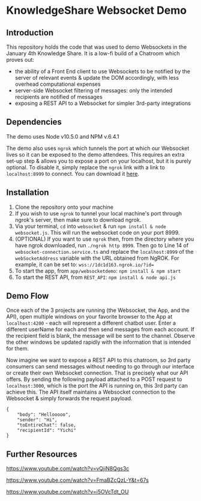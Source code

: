# KnowledgeShare Websocket Demo

## Introduction

This repository holds the code that was used to demo Websockets in the January 4th Knowledge Share. It is a low-fi build of a Chatroom which proves out:
- the ability of a Front End client to use Websockets to be notified by the server of relevant events & update the DOM accordingly, with less overhead computational expenses
- server-side Websocket filtering of messages: only the intended recipients are notified of messages
- exposing a REST API to a Websocket for simpler 3rd-party integrations

## Dependencies

The demo uses Node v10.5.0 and NPM v.6.4.1

The demo also uses `ngrok` which tunnels the port at which our Websocket lives so it can be exposed to the demo attendees. This requires an extra set-up step & allows you to expose a port on your localhost, but it is purely optional. To disable it, simply replace the `ngrok` link with a link to `localhost:8999` to connect. You can download it [here](https://ngrok.com/).

## Installation

1. Clone the repository onto your machine
2. If you wish to use `ngrok` to tunnel your local machine's port through ngrok's server, then make sure to download ngrok.
3. Via your terminal, `cd` into `websocket` & run `npm install & node websocket.js`. This will run the websocket code on your port 8999.
4. (OPTIONAL) If you want to use `ngrok` then, from the directory where you have ngrok downloaded, run `./ngrok http 8999`. Then go to Line 14 of `websocket-connection.service.ts` and replace the `localhost:8999` of the `webSocketAddress` variable with the URL obtained from NgROK. For example, it can be set to: `wss://1dc1d163.ngrok.io/?id=`
5. To start the app, from `app/websocketdemo`: `npm install & npm start`
6. To start the REST API, from `REST_API`: `npm install & node api.js`


## Demo Flow

Once each of the 3 projects are running (the Websocket, the App, and the API), open multiple windows on your favorite browser to the App at `localhost:4200` - each will represent a different chatbot user. Enter a different userName for each and then send messages from each account. If the recipient field is blank, the message will be sent to the channel. Observe the other windows be updated rapidly with the information that is intended for them. 

Now imagine we want to expose a REST API to this chatroom, so 3rd party consumers can send messages without needing to go through our interface or create their own Websocket connection. That is precisely what our API offers. By sending the following payload attached to a POST request to `localhost:3000`, which is the port the API is running on, this 3rd party can achieve this. The API itself maintains a Websocket connection to the Websocket & simply forwards the request payload.
```
{
	"body": "Hellooooo",
	"sender": "Hi",
	"toEntireChat": false,
	"recipientId": "Yichi"
}
```

## Further Resources

https://www.youtube.com/watch?v=vQjiN8Qgs3c

https://www.youtube.com/watch?v=FmaBZcQzL-Y&t=67s

https://www.youtube.com/watch?v=i5OVcTdt_OU